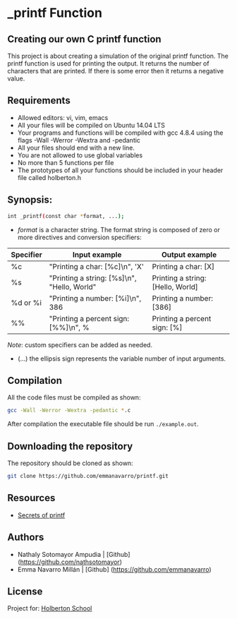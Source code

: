 # _printf Function
## Creating our own C printf function
This project is about creating a simulation of the original printf function. The printf function is used for printing the output. It returns the number of characters that are printed. If there is some error then it returns a negative value.

## Requirements

* Allowed editors: vi, vim, emacs
* All your files will be compiled on Ubuntu 14.04 LTS
* Your programs and functions will be compiled with gcc 4.8.4 using the flags -Wall -Werror -Wextra and -pedantic
* All your files should end with a new line.
* You are not allowed to use global variables
* No more than 5 functions per file
* The prototypes of all your functions should be included in your header file called holberton.h

## Synopsis:
```bash
int _printf(const char *format, ...);
```
* *format* is a character string. The format string is composed of zero or more directives and conversion specifiers:

Specifier | Input example | Output example
| --- | --- | --- |
%c | "Printing a char: [%c]\n", 'X' | Printing a char: [X]
%s | "Printing a string: [%s]\n", "Hello, World" | Printing a string: [Hello, World]
%d or %i | "Printing a number: [%i]\n", 386 | Printing a number: [386]
%% | "Printing a percent sign: [%%]\n", % | Printing a percent sign: [%]
*Note*: custom specifiers can be added as needed.

* (...) the ellipsis sign represents the variable number of input arguments.

## Compilation
All the code files must be compiled as shown:
```bash
gcc -Wall -Werror -Wextra -pedantic *.c
```
After compilation the executable file should be run ```./example.out```.

## Downloading the repository
The repository should be cloned as shown:
```bash
git clone https://github.com/emmanavarro/printf.git
```

## Resources
 - [Secrets of printf](https://www.cypress.com/file/54761/download)

## Authors
* Nathaly Sotomayor Ampudia | [Github] (https://github.com/nathsotomayor)
* Emma Navarro Millán | [Github] (https://github.com/emmanavarro)

## License
Project for: [Holberton School](https://www.holbertonschool.com/)

